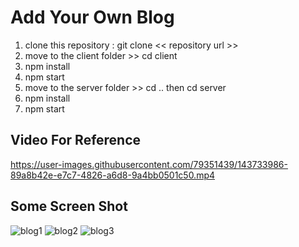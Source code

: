 # Add Your Own Blog
1) clone this repository : git clone << repository url >>
2) move to the client folder >> cd client 
3) npm install
4) npm start
5) move to the server folder >> cd .. then cd server 
6) npm install
7) npm start

Video For Reference
----------------------
https://user-images.githubusercontent.com/79351439/143733986-89a8b42e-e7c7-4826-a6d8-9a4bb0501c50.mp4


Some Screen Shot
--------------------
![blog1](https://user-images.githubusercontent.com/79351439/143733745-109fab63-0b90-47e8-94da-4dce447e6c74.png)
![blog2](https://user-images.githubusercontent.com/79351439/143733747-a9c22a09-6971-413f-b8f3-3b99a77dd466.png)
![blog3](https://user-images.githubusercontent.com/79351439/143733748-9d1e00d5-94bd-4b1f-b5fe-169f9374bed5.png)


